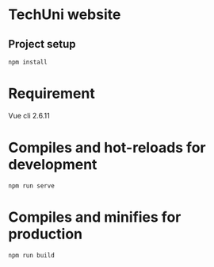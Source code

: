 # TechUni website

## Project setup

```
npm install
```

# Requirement

Vue cli 2.6.11

# Compiles and hot-reloads for development

```
npm run serve
```

# Compiles and minifies for production

```
npm run build
```
